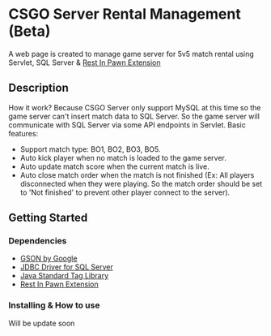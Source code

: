 # CSGO Server Rental Management (Beta)

A web page is created to manage game server for 5v5 match rental using Servlet, SQL Server & [Rest In Pawn Extension](https://github.com/ErikMinekus/sm-ripext)

## Description

How it work?
Because CSGO Server only support MySQL at this time so the game server can't insert match data to SQL Server. So the game server will communicate with SQL Server 
via some API endpoints in Servlet.
Basic features:
* Support match type: BO1, BO2, BO3, BO5.
* Auto kick player when no match is loaded to the game server.
* Auto update match score when the current match is live.
* Auto close match order when the match is not finished (Ex: All players disconnected when they were playing. So the match order should be set to 'Not finished' 
to prevent other player connect to the server).

## Getting Started

### Dependencies

* [GSON by Google](https://github.com/google/gson)
* [JDBC Driver for SQL Server](https://docs.microsoft.com/vi-vn/sql/connect/jdbc/download-microsoft-jdbc-driver-for-sql-server?view=sql-server-2017)
* [Java Standard Tag Library]()
* [Rest In Pawn Extension](https://github.com/ErikMinekus/sm-ripext)

### Installing & How to use
Will be update soon

